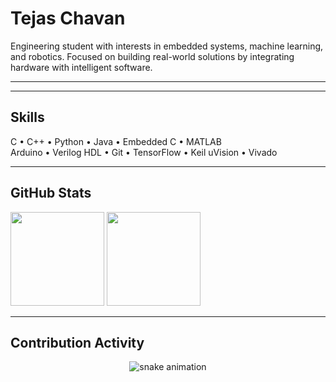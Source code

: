# Tejas Chavan

Engineering student with interests in embedded systems, machine learning, and robotics. Focused on building real-world solutions by integrating hardware with intelligent software.

---
---

## Skills

C • C++ • Python • Java • Embedded C • MATLAB  
Arduino • Verilog HDL • Git • TensorFlow • Keil uVision • Vivado

---

## GitHub Stats

<p align="left">
  <img src="https://github-readme-stats.vercel.app/api?username=tejaschavan724&show_icons=true&theme=default" height="150" />
  <img src="https://github-readme-stats.vercel.app/api/top-langs/?username=tejaschavan724&layout=compact&theme=default" height="150" />
</p>

---

## Contribution Activity

<p align="center">
  <img src="https://raw.githubusercontent.com/tejaschavan724/tejaschavan724/output/github-contribution-grid-snake.svg" alt="snake animation" />
</p>
